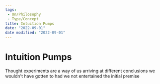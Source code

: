 ```yaml
---
tags:
 - On/Philosophy
 - Type/Concept
title: Intuition Pumps
date: "2022-09-01"
date modified: "2022-09-01"
---
```


# Intuition Pumps
Thought experiments are a way of us arriving at different conclusions we wouldn't have gotten to had we not entertained the initial premise
